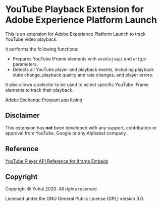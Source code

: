 # YouTube Playback Extension for Adobe Experience Platform Launch

This is an extension for Adobe Experience Platform Launch to track YouTube video playback.

It performs the following functions:

- Prepares YouTube IFrame elements with `enablejsapi` and `origin` parameters.
- Detects all YouTube player and playback events, including playback state change, playback quality and rate changes, and player errors.

It also allows a selector to be used to select specific YouTube IFrame elements to track their playback.

[Adobe Exchange Program app listing](https://exchange.adobe.com/apps/ec/104160/youtube-playback-tracking)

## Disclaimer

This extension has **not** been developed with any support, contribution or approval from YouTube, Google or any Alphabet company.

## Reference

[YouTube Player API Reference for iframe Embeds](https://developers.google.com/youtube/iframe_api_reference)

## Copyright

Copyright &copy; Yuhui 2020. All rights reserved.

Licensed under the GNU General Public License (GPL) version 3.0.